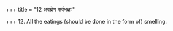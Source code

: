 +++
title = "12 अवघ्रेण सर्वभक्षाः"

+++
12. All the eatings (should be done in the form of) smelling.
